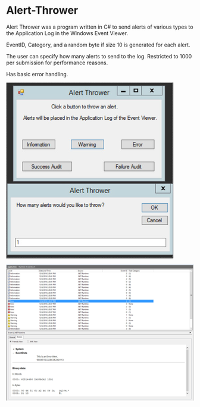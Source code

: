 # Alert-Thrower
Alert Thrower was a program written in C# to send alerts of various types to the Application Log in the Windows Event Viewer.

EventID, Category, and a random byte if size 10 is generated for each alert. 

The user can specify how many alerts to send to the log. Restricted to 1000 per submission for performance reasons. 

Has basic error handling.

![Alt text](https://raw.githubusercontent.com/zimmertr/Alert-Thrower/master/program.png "Program with Alert Box")

![Alt text](https://raw.githubusercontent.com/zimmertr/Alert-Thrower/master/event_viewer.png "Event Viewer after using program")

